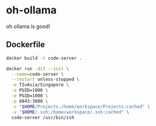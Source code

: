 # oh-ollama
oh ollama is good!

## Dockerfile
```bash
docker build -t code-server .
```
```bash
docker run -dit --init \
  --name=code-server \
  --restart unless-stopped \
  -e TZ=Asia/Singapore \
  -e PUID=1000 \
  -e PGID=1000 \
  -p 8843:3000 \
  -v "$HOME/Projects:/home/workspace/Projects:cached" \
  -v "$HOME/.ssh:/home/workspace/.ssh:cached" \
  code-server /usr/bin/zsh
```
